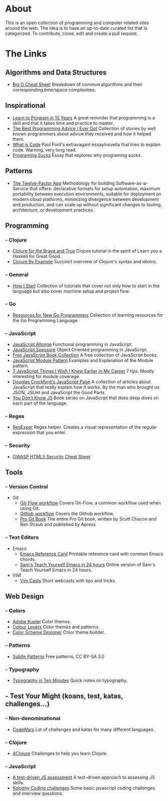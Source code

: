 # About

This is an open collection of programming and computer related sites around the web.  The idea is to have an up-to-date curated list that is categorized.
To contribute, clone, edit and create a pull request.


# The Links

## Algorithms and Data Structures
  - [Big O Cheat Sheet](http://bigocheatsheet.com/) Breakdown of common algorithms and their corresponding time/space complexities.


## Inspirational
  - [Learn to Program in 10 Years](http://norvig.com/21-days.html) A great reminder that programming is a skill and that it takes time and practice to master.
  - [The Best Programming Advice I Ever Got](http://www.informit.com/promotions/experts-in-programming-share-their-knowledge-with-the-138930/) Collection of stories by well known programmers about advice they received and how it helped them.
  - [What is Code](www.bloomberg.com/graphics/2015-paul-ford-what-is-code) Paul Ford's extravagant essay/novella that tries to explain code.  Warning, very long read.
  - [Programing Sucks](http://www.stilldrinking.org/programming-sucks) Essay that explores why programing sucks.

## Patterns
  - [The Twelve-Factor App](http://12factor.net/) Methodology for building Software-as-a-Service that offers: declarative formats for setup automation, maximum portability between execution environments, suitable for deployment on modern cloud platforms, minimizing divergence between development and production, and can scale up without significant changes to tooling, architecture, or development practices.

## Programming

### - Clojure
  - [Clojure for the Brave and True](http://braveclojure.com/getting-started/) Clojure tutorial in the spirit of Learn you a Haskell for Great Good.
  - [Clojure By Example](http://kimh.github.io/clojure-by-example) Succinct overview of Clojure's syntax and idioms.

### - General
  - [How I Start](http://www.howistart.org/) Collection of tutorials that cover not only how to start in the language but also cover machine setup and project flow.

### - Go
  - [Resources for New Go Programmers](http://dave.cheney.net/resources-for-new-go-programmers) Collection of learning resources for the Go Programming Language.

### - JavaScript
  - [JavaScript Allonge](https://leanpub.com/javascript-allonge/read/) Functional programming in JavaScript.
  - [JavaScript Spessore](https://leanpub.com/javascript-spessore/read/) Object Oriented programming in JavaScript.
  - [Free JavaScript Book Collection](http://jsbooks.revolunet.com/) A free collection of JavaScript books.
  - [JavaScript Module Pattern](http://www.adequatelygood.com/JavaScript-Module-Pattern-In-Depth.html) Examples and Explanation of the Module pattern.
  - [7 JavaScript Things I Wish I Knew Earlier in My Career](http://www.smashingmagazine.com/2010/04/20/seven-javascript-things-i-wish-i-knew-much-earlier-in-my-career/) 7 tips.  Mostly interesting for module coverage.
  - [Douglas Crockford's JavaScript Page](http://javascript.crockford.com/) A collection of articles about JavaScript that really explain how it works.  By the man who brought us JSON, JSLint and JavaScript the Good Parts.
  - [You Don't Know JS](https://github.com/getify/You-Dont-Know-JS/) Book series on JavaScript that does deep dives on each part of the language.


### - Regex
  - [RegExper](http://www.regexper.com) Regex helper.  Creates a visual representation of the regular expression that you enter.

### - Security
  - [OWASP HTML5 Security Cheat Sheet](https://www.owasp.org/index.php/HTML5_Security_Cheat_Sheet)

## Tools

### - Version Control
  - Git
    - [Git-Flow workflow](http://nvie.com/posts/a-successful-git-branching-model/) Covers Git-Flow, a common workflow used when using Git.
    - [Github workflow](http://scottchacon.com/2011/08/31/github-flow.html) Covers the Github workflow.
    - [Pro Git Book](https://git-scm.com/book/en/v2) The entire Pro Git book, written by Scott Chacon and Ben Straub and published by Apress.

### - Text Editors
  - Emacs
    - [Emacs Reference Card](http://www.ic.unicamp.br/~helio/disciplinas/MC102/Emacs_Reference_Card.pdf) Printable reference card with common Emacs chords.
    - [Sam's Teach Yourself Emacs in 24 hours](http://www.emacs.uniyar.ac.ru/doc/em24h/) Online version of Sam's Teach Yourself Emacs in 24 hours.
  - VIM
    - [Vim Casts](http://vimcasts.org/episodes/) Short webcasts with tips and tricks.


## Web Design

### - Colors
  - [Adobe Kueler](https://kuler.adobe.com/explore/newest/) Color themes.
  - [Colour Lovers](http://colourlovers.com/) Color themes and patterns.
  - [Color Scheme Designer](http://colorschemedesigner.com/) Color theme builder.

### - Patterns
  - [Subtle Patterns](http://subtlepatterns.com) Free patterns, CC BY-SA 3.0

### - Typography
  - [Typography in Ten Minutes](http://practicaltypography.com/typography-in-ten-minutes.html) Quick notes on typography.

## - Test Your Might (koans, test, katas, challenges...)

### - Non-denominational
  - [CodeWars](http://www.codewars.com) Lot of challenges and katas for many different languages.

### - Clojure
  - [4Clojure](http://www.4clojure.com) Challenges to help you learn Clojure.

### - JavaScript
  - [A test-driven JS assessment](https://github.com/rmurphey/js-assessment) A test-driven approach to assessing JS skills.
  - [Kolodny Coding challenges](https://github.com/kolodny/exercises) Some basic javascript coding challenges and interview questions.
